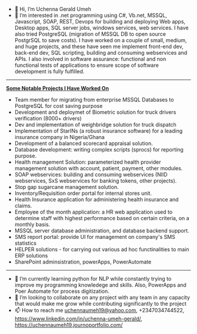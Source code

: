 - 👋 Hi, I’m Uchenna Gerald Umeh
- 👀 I’m interested in .net programming using C#, Vb.net, MSSQL, Javascript, SOAP, REST, Devops for building and deploying Web apps, Desktop apps, SQL server jobs, windows services, web services. I have also tried PostgreSQL (migration of MSSQL DB to open source PostgrSQL to save costs). I have worked on a couple of small, medium, and huge projects, and these have seen me implement front-end dev, back-end dev, SQL scripting, building and consuming webservices and APIs. I also involved in software assurance: functional and non functional tests of applications to ensure scope of software development is fully fulfilled.

<hr>
<u><B>Some Notable Projects I Have Worked On</B></U><br>
<ul>
<li>Team member for migrating from enterprise MSSQL Databases to PostgreSQL for cost saving purpose<br></li>
<li>Development and deploymet of Biometric solution for truck drivers verification (8000+ drivers)<br></li>
<li>Dev and implementation of weighbridge solution for truck dispatch<br></li>
<li>Implementation of StarINs (a robust insurance software) for a leading insurance company in Nigeria/Ghana<br></li>
<li>Development of a balanced scorecard appraisal solution.<br></li>
<li>Database development: writing complex scripts (sprocs) for reporting purpose.<br></li>
<li>Health management Solution: parameterized health provider management solution with account, patient, payment, other modules.<br></li>
<li>SOAP webservices: building and consuming webservices (NIID webservices, SxS webservices for banking tokens, other projects).<br></li>
<li>Stop gap sugarcane management solution.<br></li>
<li>Inventory/Requisition order portal for internal stores unit.<br></li>
<li>Health Insurance application for administering health insurance and claims.<br></li>
<li>Employee of the month application: a HR web application used to determine staff with highest performance based on certain criteria, on a monthly basis.<br></li>
<li>MSSQL server database administration, and database backend support.<br></li>
<li>SMS report portal: provide UI for management on company's SMS statistics<br></li>
<li>HELPER solutions - for carrying out various ad hoc functinalities to main ERP  solutions<br></li>
<li>SharePoint adminsistration, powerApps, PowerAutomate<br></li>

</ul>
<hr>


- 🌱 I’m currently learning python for NLP while constantly trying to improve my programming knowledege and skills. Also, PowerApps and Poer Automate for process digitization.
- 💞️ I’m looking to collaborate on any project with any team in any capacity that would make me grow while contributing significantly to the project
- 📫 How to reach me uchennaumeh19@yahoo.com, +2347034744522, https://www.linkedin.com/in/uchenna-umeh-gerald/, https://uchennaumeh19.journoportfolio.com/

<!---
uchennaumeh/uchennaumeh is a ✨ special ✨ repository because its `README.md` (this file) appears on your GitHub profile.
You can click the Preview link to take a look at your changes.
--->
